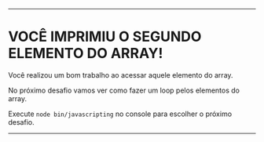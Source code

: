 ---

# VOCÊ IMPRIMIU O SEGUNDO ELEMENTO DO ARRAY!

Você realizou um bom trabalho ao acessar aquele elemento do array.

No próximo desafio vamos ver como fazer um loop pelos elementos do array.

Execute `node bin/javascripting` no console para escolher o próximo desafio.

---